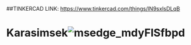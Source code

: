 
##TINKERCAD LINK: https://www.tinkercad.com/things/lN9sxlsDLqB


# Karasimsek![msedge_mdyFlSfbpd](https://user-images.githubusercontent.com/107235171/173415919-959cef7c-08a7-48f5-a569-f6143a7253a5.gif)
